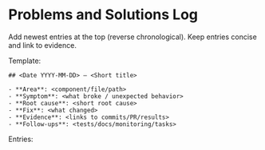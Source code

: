 # Problems and Solutions Log

Add newest entries at the top (reverse chronological). Keep entries concise and link to evidence.

Template:

```
## <Date YYYY-MM-DD> — <Short title>

- **Area**: <component/file/path>
- **Symptom**: <what broke / unexpected behavior>
- **Root cause**: <short root cause>
- **Fix**: <what changed>
- **Evidence**: <links to commits/PR/results>
- **Follow-ups**: <tests/docs/monitoring/tasks>
```

Entries:
